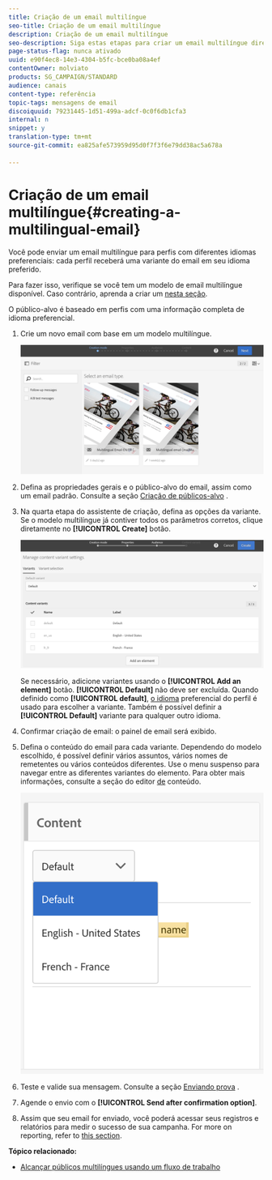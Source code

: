 ```yaml
---
title: Criação de um email multilíngue
seo-title: Criação de um email multilíngue
description: Criação de um email multilíngue
seo-description: Siga estas etapas para criar um email multilíngue direcionando destinatários com diferentes idiomas preferenciais.
page-status-flag: nunca ativado
uuid: e90f4ec8-14e3-4304-b5fc-bce0ba08a4ef
contentOwner: molviato
products: SG_CAMPAIGN/STANDARD
audience: canais
content-type: referência
topic-tags: mensagens de email
discoiquuid: 79231445-1d51-499a-adcf-0c0f6db1cfa3
internal: n
snippet: y
translation-type: tm+mt
source-git-commit: ea825afe573959d95d0f7f3f6e79dd38ac5a678a

---
```



# Criação de um email multilíngue{#creating-a-multilingual-email}

Você pode enviar um email multilíngue para perfis com diferentes idiomas preferenciais: cada perfil receberá uma variante do email em seu idioma preferido.

Para fazer isso, verifique se você tem um modelo de email multilíngue disponível. Caso contrário, aprenda a criar um [nesta seção](../../start/using/creating-a-multilingual-template.md).

O público-alvo é baseado em perfis com uma informação completa de idioma preferencial.

1. Crie um novo email com base em um modelo [](../../start/using/creating-a-multilingual-template.md)multilíngue.

   ![](assets/multi_create1.png)

1. Defina as propriedades gerais e o público-alvo do email, assim como um email padrão. Consulte a seção [Criação de públicos-alvo](../../audiences/using/creating-audiences.md) .
1. Na quarta etapa do assistente de criação, defina as opções da variante. Se o modelo [](../../start/using/creating-a-multilingual-template.md) multilíngue já contiver todos os parâmetros corretos, clique diretamente no **[!UICONTROL Create]** botão.

   ![](assets/multi_create4.png)

   Se necessário, adicione variantes usando o **[!UICONTROL Add an element]** botão. **[!UICONTROL Default]** não deve ser excluída. Quando definido como **[!UICONTROL default]**, [o idioma](../../audiences/using/creating-profiles.md) preferencial do perfil é usado para escolher a variante. Também é possível definir a **[!UICONTROL Default]** variante para qualquer outro idioma.

1. Confirmar criação de email: o painel de email será exibido.
1. Defina o conteúdo do email para cada variante. Dependendo do modelo escolhido, é possível definir vários assuntos, vários nomes de remetentes ou vários conteúdos diferentes. Use o menu suspenso para navegar entre as diferentes variantes do elemento. Para obter mais informações, consulte a seção do editor [de](../../designing/using/overview.md) conteúdo.

   ![](assets/multi_selectcontent.png)

1. Teste e valide sua mensagem. Consulte a seção [Enviando prova](../../sending/using/managing-test-profiles-and-sending-proofs.md#sending-proofs) .
1. Agende o envio com o **[!UICONTROL Send after confirmation option]**.
1. Assim que seu email for enviado, você poderá acessar seus registros e relatórios para medir o sucesso de sua campanha. For more on reporting, refer to [this section](../../reporting/using/about-dynamic-reports.md).

**Tópico relacionado:**

* [Alcançar públicos multilíngues usando um fluxo de trabalho](https://helpx.adobe.com/campaign/kb/simplify-campaign-management.html#Engageyourcustomersateverystep)
